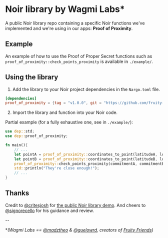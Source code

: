 # Noir library by Wagmi Labs*

A public Noir library repo containing a specific Noir functions we've implemented and we're using in our apps: __Proof of Proximity__.

## Example

An example of how to use the Proof of Proper Secret functions such as `proof_of_proximity::check_points_proximity` is available in `./example/`.

## Using the library

1. Add the library to your Noir project dependencies in the `Nargo.toml` file.

```toml
[dependencies]
proof_of_proximity = {tag = "v1.0.0", git = "https://github.com/fruity-labs/proof-of-proximity"}
```

2. Import the library and function into your Noir code.

Partial example (for a fully exhaustive one, see in `./example/`):
```rust
use dep::std;
use dep::proof_of_proximity;

fn main(){
    // ...
    let pointA = proof_of_proximity::coordinates_to_point(latitudeA, longitudeA, 0);
    let pointB = proof_of_proximity::coordinates_to_point(latitudeB, longitudeB, 0);
    proof_of_proximity::check_points_proximity(commitmentA, commitmentB, pointA, pointB, distance_threshold);
    std::println("They're close enough!");
    // ...
}
```
## Thanks

Credit to [@critesjosh](https://github.com/critesjosh) for [the public Noir library demo](https://github.com/critesjosh/noir-lib-demo).
And cheers to [@signorecello](https://github.com/signorecello) for his guidance and review.

--

**(Wagmi Labs == [@madztheo](https://github.com/madztheo) & [@guelowrd](https://github.com/guelowrd), creators of [Fruity Friends](https://github.com/madztheo/zk-fruits-front-end))*